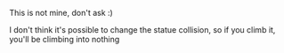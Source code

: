 This is not mine, don't ask :)  

I don't think it's possible to change the statue collision, so if you climb it, you'll be climbing into nothing